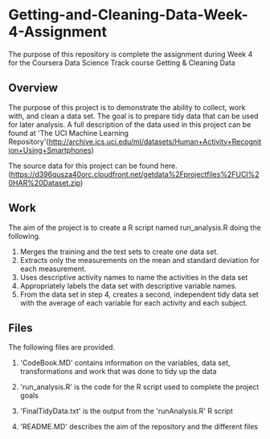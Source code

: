 # Getting-and-Cleaning-Data-Week-4-Assignment

The purpose of this repository is complete the assignment during Week 4 for the Coursera Data Science Track course Getting & Cleaning Data 

## Overview

The purpose of this project is to demonstrate the ability to collect, work with, and clean a data set. The goal is to prepare tidy data that can be used for later analysis. A full description of the data used in this project can be found at 'The UCI Machine Learning Repository'(http://archive.ics.uci.edu/ml/datasets/Human+Activity+Recognition+Using+Smartphones)

The source data for this project can be found here.(https://d396qusza40orc.cloudfront.net/getdata%2Fprojectfiles%2FUCI%20HAR%20Dataset.zip)

## Work
The aim of the project is to create a R script named run_analysis.R doing the following.

1. Merges the training and the test sets to create one data set.
2. Extracts only the measurements on the mean and standard deviation for each measurement.
3. Uses descriptive activity names to name the activities in the data set
4. Appropriately labels the data set with descriptive variable names.
5. From the data set in step 4, creates a second, independent tidy data set with the average of each variable for each activity and each subject.

## Files
The following files are provided.

1. 'CodeBook.MD' contains information on the variables, data set, transformations and work that was done to tidy up the data

2. 'run_analysis.R' is the code for the R script used to complete the project goals

3. 'FinalTidyData.txt' is the output from the 'runAnalysis.R' R script

4. 'README.MD' describes the aim of the repository and the different files